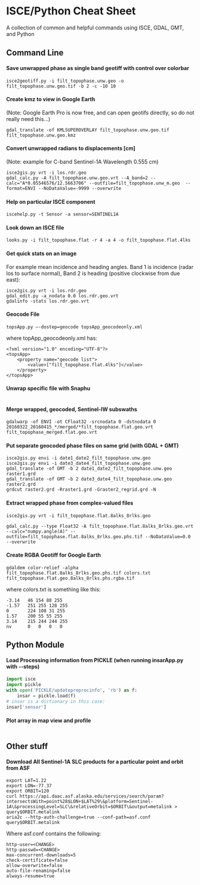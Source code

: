 # ISCE/Python Cheat Sheet

A collection of common and helpful commands using ISCE, GDAL, GMT, and Python

## Command Line

#### Save unwrapped phase as single band geotiff with control over colorbar
```
isce2geotiff.py -i filt_topophase.unw.geo -o filt_topophase.unw.geo.tif -b 2 -c -10 10
```

#### Create kmz to view in Google Earth 
(Note: Google Earth Pro is now free, and can open geotifs directly, so do not really need this...)
```
gdal_translate -of KMLSUPEROVERLAY filt_topophase.unw.geo.tif filt_topophase.unw.geo.kmz
```

#### Convert unwrapped radians to displacements [cm]
(Note: example for C-band Sentinel-1A Wavelength 0.555 cm)
```
isce2gis.py vrt -i los.rdr.geo
gdal_calc.py -A filt_topophase.unw.geo.vrt --A_band=2 --calc="A*0.05546576/12.5663706" --outfile=filt_topophase.unw_m.geo  --format=ENVI --NoDataValue=-9999 --overwrite
```

#### Help on particular ISCE component
```
iscehelp.py -t Sensor -a sensor=SENTINEL1A
```

#### Look down an ISCE file
```
looks.py -i filt_topophase.flat -r 4 -a 4 -o filt_topophase.flat.4lks 
```


#### Get quick stats on an image
For example mean incidence and heading angles. Band 1 is incidence (radar los to surface normal), Band 2 is heading (positive clockwise from due east):
```
isce2gis.py vrt -i los.rdr.geo
gdal_edit.py -a_nodata 0.0 los.rdr.geo.vrt
gdalinfo -stats los.rdr.geo.vrt
```

#### Geocode File
```
topsApp.py —-dostep=geocode topsApp_geocodeonly.xml
```

where topApp_geocodeonly.xml has:
```
<?xml version="1.0" encoding="UTF-8"?>
<topsApp>
	<property name="geocode list">
		<value>["filt_topophase.flat.4lks"]</value>
	</property>
</topsApp> 
```


#### Unwrap specific file with Snaphu
```
```

#### Merge wrapped, geocoded, Sentinel-IW subswaths
```
gdalwarp -of ENVI -ot CFloat32 -srcnodata 0 -dstnodata 0 20160322_20160415_*/merged/*filt_topophase.flat.geo.vrt filt_topophase_merged.flat.geo.vrt
```

#### Put separate geocoded phase files on same grid (with GDAL + GMT)
```
isce2gis.py envi -i date1_date2_filt_topophase.unw.geo
isce2gis.py envi -i date3_date4_filt_topophase.unw.geo
gdal_translate -of GMT -b 2 date1_date2_filt_topophase.unw.geo raster1.grd
gdal_translate -of GMT -b 2 date3_date4_filt_topophase.unw.geo raster2.grd
grdcut raster2.grd -Rraster1.grd -Graster2_regrid.grd -N
```

#### Extract wrapped phase from complex-valued files
```
isce2gis.py vrt -i filt_topophase.flat.8alks_8rlks.geo

gdal_calc.py --type Float32 -A filt_topophase.flat.8alks_8rlks.geo.vrt --calc="numpy.angle(A)" --outfile=filt_topophase.flat.8alks_8rlks.geo.phs.tif --NoDataValue=0.0 --overwrite
```

#### Create RGBA Geotiff for Google Earth
```
gdaldem color-relief -alpha filt_topophase.flat.8alks_8rlks.geo.phs.tif colors.txt filt_topophase.flat.geo.8alks_8rlks.phs.rgba.tif
```
where colors.txt is something like this:
```
-3.14   46 154 88 255
-1.57   251 255 128 255
0       224 108 31 255
1.57    200 55 55 255
3.14    215 244 244 255
nv      0   0   0   0
```

## Python Module

#### Load Processing information from PICKLE (when running insarApp.py with --steps)
```python
import isce
import pickle
with open('PICKLE/updatepreprocinfo', 'rb') as f:
    insar = pickle.load(f)
# insar is a dictionary in this case:
insar['sensor']
``` 

#### Plot array in map view and profile
```
```


## Other stuff

#### Download All Sentinel-1A SLC products for a particular point and orbit from ASF
```
export LAT=1.22
export LON=-77.37
export ORBIT=120
curl https://api.daac.asf.alaska.edu/services/search/param?intersectsWith=point%28$LON+$LAT%29\&platform=Sentinel-1A\&processingLevel=SLC\&relativeOrbit=$ORBIT\&output=metalink > query$ORBIT.metalink
aria2c --http-auth-challenge=true --conf-path=asf.conf query$ORBIT.metalink
```
Where asf.conf contains the following:
```
http-user=<CHANGE>
http-passwd=<CHANGE>
max-concurrent-downloads=5
check-certificate=false
allow-overwrite=false
auto-file-renaming=false
always-resume=true
```



